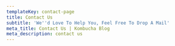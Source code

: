 ```yaml
---
templateKey: contact-page
title: Contact Us
subtitle: 'We''d Love To Help You, Feel Free To Drop A Mail'
meta_title: Contact Us | Kombucha Blog
meta_description: contact us
---
```



